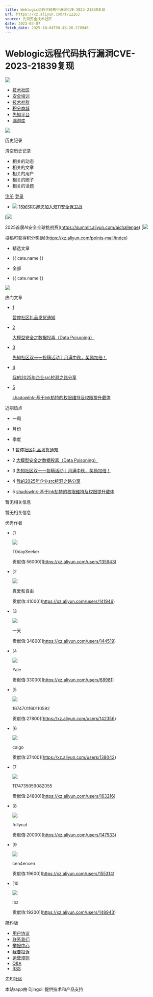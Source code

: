 ```yaml
---
title: Weblogic远程代码执行漏洞CVE-2023-21839复现
url: https://xz.aliyun.com/t/12263
source: 先知安全技术社区
date: 2023-03-07
fetch_date: 2025-10-04T08:46:20.270946
---
```


# Weblogic远程代码执行漏洞CVE-2023-21839复现

[![]( https://xz.aliyun.com/api/v2/files/7e6f6165-ee99-3f16-8091-d257a52b0dd9  )](/)

* [技术社区](/news)
* [安全培训](/course)
* [技术社群](/group)
* [积分商城](/points-mall/index)
* [先知平台](https://xianzhi-next.aliyun.com/#/home/index)
* [漏洞库](https://avd.aliyun.com/)

![](https://xz.aliyun.com/assets/pc/images/icon-search.png)

历史记录

清空历史记录

* 相关的动态
* 相关的文章
* 相关的用户
* 相关的圈子
* 相关的话题

[注册](https://xz.aliyun.com/register?type=phone)
[登录](https://xz.aliyun.com/auth/login)

* [![](https://xz.aliyun.com/api/v2/files/5119bec1-1ef0-3397-a551-a07bb7c57712)](https://mp.weixin.qq.com/s/4z9S0x_Th1RuS0iQngWNvw)
  [18家SRC邀您加入双11安全保卫战](https://mp.weixin.qq.com/s/4z9S0x_Th1RuS0iQngWNvw)

[![](https://xz.aliyun.com/api/v2/files/1dd8767e-94f8-3560-a0cb-87408751a4f1)

2025首届AI安全全球挑战赛](https://summit.aliyun.com/aichallenge)
[![](https://xz.aliyun.com/api/v2/files/03aa4752-6ba8-3bf5-9f23-d1faebb3f017)

投稿可获得积分奖励](https://xz.aliyun.com/points-mall/index)

* 精选文章
* {{ cate.name }}

* 全部
* {{ cate.name }}

[![](/assets/pc/images/icon-publish.png)](https://xz.aliyun.com/news/release)

热门文章

* [1](https://xz.aliyun.com/news/18890)

  [暂停社区礼品发货通知](https://xz.aliyun.com/news/18890)
* [2](https://xz.aliyun.com/news/18793)

  [大模型安全之数据投毒（Data Poisoning）](https://xz.aliyun.com/news/18793)
* [3](https://xz.aliyun.com/news/18748)

  [先知社区双十一投稿活动｜月满中秋，奖励加倍！](https://xz.aliyun.com/news/18748)
* [4](https://xz.aliyun.com/news/18743)

  [我的2025年企业src挖洞之路分享](https://xz.aliyun.com/news/18743)
* [5](https://xz.aliyun.com/news/18731)

  [shadowlnk-基于lnk劫持的权限维持及权限提升载体](https://xz.aliyun.com/news/18731)

近期热点

* 一周
* 月份
* 季度

* 1
  [暂停社区礼品发货通知](https://xz.aliyun.com/news/18890)
* 2
  [大模型安全之数据投毒（Data Poisoning）](https://xz.aliyun.com/news/18793)
* 3
  [先知社区双十一投稿活动｜月满中秋，奖励加倍！](https://xz.aliyun.com/news/18748)
* 4
  [我的2025年企业src挖洞之路分享](https://xz.aliyun.com/news/18743)
* 5
  [shadowlnk-基于lnk劫持的权限维持及权限提升载体](https://xz.aliyun.com/news/18731)

暂无相关信息

暂无相关信息

优秀作者

* [1

  ![](https://xz.aliyun.com/assets/pc/images/pic_default_secret.png)

  T0daySeeker

  贡献值:56000](https://xz.aliyun.com/users/135943)
* [2

  ![](https://xz.aliyun.com/assets/pc/images/pic_default_secret.png)

  真爱和自由

  贡献值:41000](https://xz.aliyun.com/users/141946)
* [3

  ![](https://xz.aliyun.com/assets/pc/images/pic_default_secret.png)

  一天

  贡献值:34800](https://xz.aliyun.com/users/144519)
* [4

  ![](https://xz.aliyun.com/assets/pc/images/pic_default_secret.png)

  Yale

  贡献值:33000](https://xz.aliyun.com/users/68981)
* [5

  ![](https://xz.aliyun.com/assets/pc/images/pic_default_secret.png)

  1674701160110592

  贡献值:27800](https://xz.aliyun.com/users/142356)
* [6

  ![](https://xz.aliyun.com/assets/pc/images/pic_default_secret.png)

  caigo

  贡献值:27400](https://xz.aliyun.com/users/138042)
* [7

  ![](https://xz.aliyun.com/assets/pc/images/pic_default_secret.png)

  1174735059082055

  贡献值:24800](https://xz.aliyun.com/users/163216)
* [8

  ![](https://xz.aliyun.com/storage/public:MjAyNS8wOS8wNi9lVEtFS1VWMGc3eXFZVGJjZHFPeXZLWVM0TmZFRGkzY2hEamxCWTlNeWQxRzBscjdjSU81NmFSa1N1S2dabFdILmpwZw==)

  follycat

  贡献值:20000](https://xz.aliyun.com/users/147533)
* [9

  ![](https://xz.aliyun.com/assets/pc/images/pic_default_man.png)

  cen4encen

  贡献值:19600](https://xz.aliyun.com/users/155314)
* [10

  ![](https://xz.aliyun.com/assets/pc/images/pic_default_secret.png)

  lbz

  贡献值:19200](https://xz.aliyun.com/users/148943)

简约版

* [用户协议](https://xz.aliyun.com/api/v2/site-agreement-view?type=user)
* [联系我们](https://xz.aliyun.com/api/v2/site-agreement-view?type=privacy)
* [举报中心](https://survey.taobao.com/apps/zhiliao/ceVAIbDa7)
* [我要投诉](https://www.aliyun.com/complaint)
* [运营规则](https://xz.aliyun.com/news/17597)
* [Q&A](https://xz.aliyun.com/news/17841)
* [RSS](https://xz.aliyun.com/feed)

先知社区

本站/app由
Djingoii
提供技术和产品支持